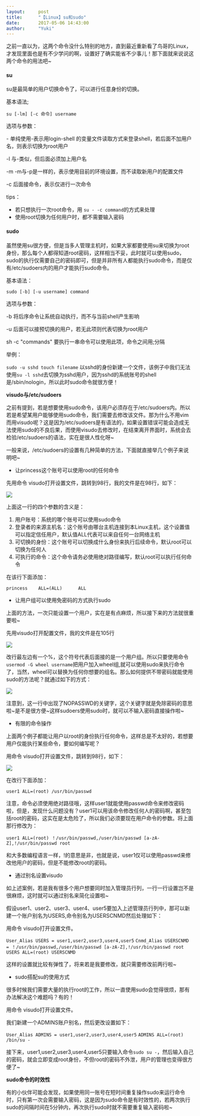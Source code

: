 ```yaml
---
layout:     post
title:      "【Linux】su和sudo"
date:       2017-05-06 14:43:00
author:     "Yuki"
---
```


之前一直以为，这两个命令没什么特别的地方，直到最近重新看了鸟哥的Linux，才发现里面也是有不少学问的啊，设置好了确实能省不少事儿！那下面就来说说这两个命令的用法吧~

#### su

su是最简单的用户切换命令了，可以进行任意身份的切换。

基本语法;

`su [-lm] [-c 命令] username`

选项与参数：

\-  单纯使用-表示用login-shell 的变量文件读取方式来登录shell，若后面不加用户名，则表示切换为root用户

-l 与-类似，但后面必须加上用户名

-m -m与-p是一样的，表示使用目前的环境设置，而不读取新用户的配置文件

-c 后面接命令，表示仅进行一次命令

tips：

* 若只想执行一次root命令，用 `su - -c command`的方式来处理
* 使用root切换为任何用户时，都不需要输入密码

#### sudo

虽然使用su很方便，但是当多人管理主机时，如果大家都要使用su来切换为root身份，那么每个人都得知道root密码，这样相当不妥，此时就可以使用sudo，sudo的执行仅需要自己的密码即可，但是并非所有人都能执行sudo命令，而是仅有/etc/sudoers内的用户才能执行sudo命令。

基本语法：

`sudo [-b] [-u username] command`

选项与参数：

-b 将后序命令让系统自动执行，而不与当前shell产生影响

-u 后面可以接预切换的用户，若无此项则代表切换为root用户

sh -c "commands" 要执行一串命令可以使用此项，命令之间用;分隔

举例：

`sudo -u sshd touch filename` 以sshd的身份新建一个文件，该例子中我们无法使用`su -l sshd`去切换为sshd用户，因为sshd的系统账号的shell是/sbin/nologin，所以此时sudo命令就很方便！

**visudo与/etc/sudoers**

之前有提到，若是想要使用sudo命令，该用户必须存在于/etc/sudoers内。所以若是希望某用户能够使用sudo命令，我们需要去修改该文件。那为什么不用vim而用visudo呢？这是因为/etc/sudoers是有语法的，如果设置错误可能会造成无法使用sudo的不良后果，而使用visudo去修改时，在结束离开界面时，系统会去检验/etc/sudoers的语法，实在是很人性化呀~

一般来说，/etc/sudoers的设置有几种简单的方法，下面就直接举几个例子来说明吧~

* 让princess这个账号可以使用root的任何命令

先用命令 visudo打开设置文件，跳转到98行，我的文件是在98行，如下：

<img src="../../../../../img/blogs/su/01.png">

上面这一行的四个参数的含义是：
1. 用户账号：系统的哪个账号可以使用sudo命令
2. 登录者的来源主机名：这个账号由哪台主机连接到本Linux主机，这个设置值可以指定信任用户，默认值ALL代表可以来自任何一台网络主机
3. 可切换的身份：这个账号可以切换成什么身份来执行后续命令，默认root可以切换为任何人
4. 可执行的命令：这个命令请务必使用绝对路径编写，默认root可以执行任何命令

在该行下面添加：

`princess	 ALL=(ALL)		ALL`

* 让用户组可以使用免密码的方式执行sudo

上面的方法，一次只能设置一个用户，实在是有点麻烦，所以接下来的方法就很重要啦~

先用visudo打开配置文件，我的文件是在105行

<img src="../../../../../img/blogs/su/01.png">

改行最左边有一个%，这个符号代表后面接的是一个用户组。所以只要使用命令 `usermod -G wheel username`把用户加入wheel组,就可以使用sudo来执行命令了，当然，wheel可以替换为任何你想要的组名。那么如何提供不带密码就能使用sudo的方法呢？就通过如下的方式：

<img src="../../../../../img/blogs/su/01.png">

注意到，这一行中出现了NOPASSWD的关键字，这个关键字就是免除密码的意思啦~是不是很方便~这样sudoers使用sudo时，就可以不输入密码直接操作啦~

* 有限的命令操作

上面两个例子都能让用户以root的身份执行任何命令，这样总是不太好的，若想要用户仅能执行某些命令，要如何编写呢？

用命令 visudo打开设置文件，跳转到98行，如下：

<img src="../../../../../img/blogs/su/01.png">

在改行下面添加：

`user1 ALL=(root) /usr/bin/passwd`

注意，命令必须使用绝对路径哦，这样user1就能使用passwd命令来修改密码啦，但是，发现什么问题没有？user1可以用该命令修改任何人的密码啊，甚至包括root的密码，这实在是太危险了，所以我们必须要现在用户命令的参数。将上面那行修改为：

`user1 ALL=(root) ！/usr/bin/passwd,/user/bin/passwd [a-zA-Z],!/usr/bin/passwd root`

和大多数编程语言一样，!的意思是非，也就是说，user1仅可以使用passwd来修改他用户的密码，但是不能修改root的密码。

* 通过别名设置visudo

如上述案例，若是我有很多个用户想要同时加入管理员行列，一行一行设置岂不是很麻烦，这时就可以通过别名来简化设置啦~

假设user1、user2、user3、user4、user5要加入上述管理员行列中，那可以新建一个账户别名为USERS,命令别名为USERSCNMD然后处理如下：

用命令 visudo打开设置文件。

`User_Alias USERS = user1,user2,user3,user4,user5`
`Cnmd_Alias USERSCNMD = ！/usr/bin/passwd,/user/bin/passwd [a-zA-Z],!/usr/bin/passwd root`
`USERS ALL=(root) USERSCNMD`

这样的设置就比较有弹性了，将来若是我要修改，就只需要修改前两行啦~

* sudo搭配su的使用方式

很多时候我们需要大量的执行root的工作，所以一直使用sudo会觉得很烦，那有办法解决这个难题吗？有的！

用命令 visudo打开设置文件。

我们新建一个ADMINS账户别名，然后更改设置如下：

`User_Alias ADMINS = user1,user2,user3,user4,user5`
`ADMINS ALL=(root) /bin/su -`

接下来，user1,user2,user3,user4,user5只要输入命令`sudo su -`，然后输入自己的密码，就会立即变成root身份，不但root的密码不外泄，用户的管理也变得很方便了~

**sudo命令的时效性**

有的小伙伴可能会发现，如果使用同一账号在短时间重复操作sudo来运行命令时，只有第一次会需要输入密码，这是因为sudo命令是有时效性的，若两次执行sudo的间隔时间在5分钟内，再次执行sudo时就不需要重复输入密码啦~


 





